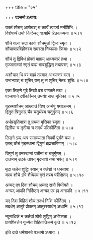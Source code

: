 +++
title = "०५"

+++
**पञ्चमो ऽध्यायः**

उक्तं शौचम् अशौचञ् च कार्यं त्याज्यं मनीषिभिः ।  
विशेषार्थं तयोः किञ्चिद् वक्ष्यामि हितकाम्यया ॥ ५।१

शौचे यत्नः सदा कार्यः शौचमूलो द्विजः स्मृतः ।  
शौचाचारविहीनस्य समस्ता निष्फलाः क्रियाः ॥ ५।२

शौचं तु द्विविधं प्रोक्तं बाह्यम् आभ्यन्तरं तथा ।  
मृज्जलाभ्यां स्मृतं बाह्यं भावशुद्धिस् तथापरम् ॥ ५।३

अशौचाद् धि वरं बाह्यं तस्माद् आभ्यन्तरं वरम् ।  
उभाभ्याञ् च शुचिर् यस् तु स शुचिर् नेतरः शुचिः ॥ ५।४

एका लिङ्गे गुदे तिस्रो दश वामकरे तथा ।  
पञ्चापाने दशैकस्मिन् उभयोः सप्त मृत्तिका ॥ ५।५

गृहस्थशौचम् आख्यातं त्रिष्व् अन्येषु यथाक्रमम् ।  
द्विगुणं त्रिगुणञ् चैव चतुर्थस्य चतुर्गुणम् ॥ ५।६

अर्धप्रसृतिमात्रा तु प्रथमा मृत्तिका स्मृता ।  
द्वितीया च तृतीया च तदर्धं परिकीर्तिता ॥ ५।७

लिङ्गे ऽप्य् अत्र समाख्याता त्रिपर्वी पूर्यते यया ।  
एतच् छौचं गृहस्थानां द्विगुणं ब्रह्मचारिणाम् । ५।८

त्रिगुणं तु वनस्थानां यतीनां च चतुर्गुणम् ।  
दातव्यम् उदकं तावन् मृदभावो यथा भवेत् ॥ ५।९

मृदा जलेन शुद्धिः स्यान् न क्लेशो न धनव्ययः ।  
यस्य शौचे ऽपि शैथिल्यं वृत्तं तस्य परीक्षितम् ॥ ५।१०

अन्यद् एव दिवा शौचम् अन्यद् रात्रौ विधीयते ।  
अन्यद् आपदि निर्दिष्टम् अन्यद् एव ह्य् अनापदि ॥ ५।११

यद् दिवा विहितं शौचं तदर्धं निशि कीर्तितम् ।  
तदर्धम् आतुरे प्रोक्तम् आतुरस्यार्धम् अध्वनि ॥ ५।१२

न्यूनाधिकं न कर्तव्यं शौचे शुद्धिम् अभीप्सता ।  
प्रायश्चित्तेन युज्येत विहितातिक्रमे कृते ॥ ५।१३

इति दाक्षे धर्मशास्त्रे पञ्चमो ऽध्यायः ।  